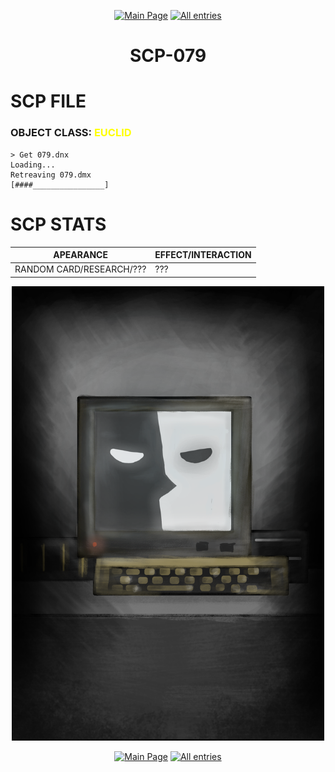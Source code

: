 <p align=center>
    <a href="../../../">
        <img src="https://img.shields.io/badge/GO_TO-MAIN_PAGE-ffffff?style=for-the-badge&labelColor=000000&color=ffffff" title="Main Page"/></a>
    <a href="../../tree">
        <img src="https://img.shields.io/badge/GO_TO-ALL_ENTRIES-ffffff?style=for-the-badge&labelColor=000000&color=ffffff" title="All entries"></a>
</p>
<h1 align="center">SCP-079</h1>

# SCP FILE
### OBJECT CLASS: <span style="color:yellow">EUCLID</span>
```
> Get 079.dnx
Loading...
Retreaving 079.dmx
[####________________]
```

# SCP STATS

| APEARANCE | EFFECT/INTERACTION |
| - | - |
| RANDOM CARD/RESEARCH/??? | ??? |

<p align="center">
    <img src="../../../assets/images/scp/euclid/scp079.png" title="SCP-079" width="500"/>
</p>
<p align=center>
    <a href="../../../">
        <img src="https://img.shields.io/badge/GO_TO-MAIN_PAGE-ffffff?style=for-the-badge&labelColor=000000&color=ffffff" title="Main Page"/></a>
    <a href="../../tree">
        <img src="https://img.shields.io/badge/GO_TO-ALL_ENTRIES-ffffff?style=for-the-badge&labelColor=000000&color=ffffff" title="All entries"></a>
</p>
